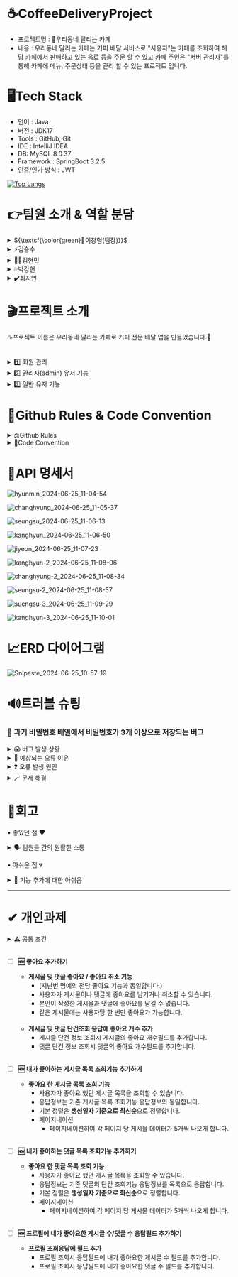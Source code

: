 # ☕CoffeeDeliveryProject
- 프로젝트명 : 🛵우리동네 달리는 카페 
- 내용 : 우리동네 달리는 카페는 커피 배달 서비스로 "사용자"는 카페를 조회하여 해당 카페에서 판매하고 있는 음료 등을 주문 할 수 있고
  카페 주인은 "서버 관리자"를 통해 카페에 메뉴, 주문상태 등을 관리 할 수 있는 프로젝트 입니다.
  
  
# 🖥️Tech Stack
- 언어 : Java
- 버전 : JDK17
- Tools : GitHub, Git
- IDE : IntelliJ IDEA
- DB: MySQL 8.0.37
- Framework : SpringBoot 3.2.5
- 인증/인가 방식 : JWT

[![Top Langs](https://github-readme-stats.vercel.app/api/top-langs/?username=dlalwn&layout=compact)](https://github.com/dlalwn/github-readme-stats)
  
# 👉팀원 소개 & 역할 분담
<details>
<summary>
  ${\textsf{\color{green}🤡이창형(팀장)}}$
</summary>
  <br>
   - Admin 회원 CRUD<br>
   - 로그아웃 API 
</details>
<details>
<summary>
  ⚡김승수
</summary>
  <br>
   - 카페 페이지 단건, 전체 조회<br>
   - 카페 페이지 CRUD<br>
   - 메뉴 CD<br>
</details>
<details>
<summary>
  👍🏻김현민
</summary>
  <br>
   - 회원가입, 로그인API<br>
   - 엑세스 토큰 재발급 API
</details>
<details>
<summary>
  💦박강현
</summary>
  <br>
   - 주문 CRUD<br>
   - 좋아요 CD
</details>
<details>
<summary>
  ✔️최지연
</summary>
  <br>
   - 리뷰 CRUD
</details>

# 🎬프로젝트 소개
☕프로젝트 이름은 우리동네 달리는 카페로 커피 전문 배달 앱을 만들었습니다.🍹<br><br>
<details>
<summary>
  1️⃣ 회원 관리
</summary>
  <br>
   • 회원 가입 및 로그인/로그아웃<br>
    - 사용자는 간편하게 회원 가입하고, 로그인/로그아웃 기능을 통해 자신의 계정을 관리 가능<br><br>
   • 프로필 수정<br>
    - 일반 유저는 자신의 프로필을 수정 가능<br>
</details>
<details>
<summary>
  2️⃣ 관리자(admin) 유저 기능
</summary>
  <br>
   •회원 관리<br>
    - 전체 회원 조회<br>
    - 특정 회원 정보 수정 및 삭제<br>
    - 회원 차단<br>
    - 일반 유저를 관리자로 권한 변경<br><br>
  •카페 페이지 관리<br>
    - 카페 등록, 조회, 수정, 삭제<br><br>
  •카페 메뉴 관리<br>
    - 메뉴 등록, 삭제<br><br>
  •주문 관리<br>
    - 주문 상태 변경- 주문 취소<br>
</details>
<details>
<summary>
  3️⃣ 일반 유저 기능
</summary>
  <br>
   •카페 페이지 조회<br>
    - 다양한 카페 페이지를 조회 가능<br><br>
  •주문 작성 및 조회<br>
    - 커피를 주문하고 주문 내역을 조회 가능<br><br>
  •리뷰 기능<br>
    - 리뷰 작성, 수정, 조회, 삭제<br>
    - 카페 페이지와 리뷰에 좋아요 및 좋아요 취소<br>
    - 단, 리뷰 수정, 삭제, 좋아요 취소는 본인이 작성한 경우에만 가능<br>
</details>


# 📢Github Rules & Code Convention
<details>
<summary>
  ⚖️Github Rules
</summary>
  <br>
   • 브랜치 이름 규칙<br><br>
    - dev 브랜치, 각자 개발 기능 구현 feat/(기능이름) 브랜치<br>
    - 두가지 단어라면 ‘ - ’ (하이픈) 사용해서 구분<br>
    - feat/signup, feat/order-create<br><br>
• 커밋 메시지 규칙<br><br>
    - ~~[feat] #1(이슈 번호) 로그인 함수 구현~~<br>
    - **✨ update - #1 로그인 함수 구현 (이모지는 밑에 상황별 이모지)**<br>
    - ✨ update, 🩹 fix - #1 로그인 함수 구현, 회원가입 함수명 수정<br><br>
• 이슈 작성 규칙<br><br>
    - 이슈 사용<br>
    - title : 🌟 [feat] 이슈명 / description : 템플릿 따라서 작성<br>
    - title : 👾 [bug]  이슈명 / description : 템플릿 따라서 작성<br><br>
• PR 작성 규칙<br><br>
    - pr 규칙 사용 [현재날짜] 브랜치명 >> 간단한 설명<br>
    - [2024/06/19] feat/signup(브랜치명) >> 로그인 기능 구현(구현한 것 간단하게)<br><br>
• 코드리뷰 적용 (리뷰 1개이상 머지 가능, 겹치는 부분은 해당 담당자에게 리뷰 받기 필수)
</details>
<details>
<summary>
  🔑Code Convention
</summary>
  <br>
   • 카멜케이스 함수명, 변수명에 적용<br> ex) ‘userLogin’<br>
   • 폴더는 소문자<br>
   • 파일은 파스칼 케이스 적용<br>  ex) ‘UserController’<br>
   • 함수 만들때 동사 → 명사 순서<br> ex) ’updateUser’<br>
   • 규격 잘 맞추기<br>
   • 주석 잘 달아주기!! (한 줄 이내)<br>
   • 클래스 이름 바로 밑의 줄 한줄 띄우기<br>
   • return 있을 때는 한줄 띄우지 말고 바로 `}`  작성<br>
   • return 없을 때는 맨 밑줄 한줄 띄우고 `}`  작성<br>
</details>

# 📑API 명세서
![hyunmin_2024-06-25_11-04-54](https://github.com/LeeChangHyeong/CoffeeDeliveryProject/assets/166034905/aeda900e-2988-4cde-a231-1ce92826e61a)

![changhyung_2024-06-25_11-05-37](https://github.com/LeeChangHyeong/CoffeeDeliveryProject/assets/166034905/baf12e43-f5a3-4166-93a5-f5c0b44bced9)

![seungsu_2024-06-25_11-06-13](https://github.com/LeeChangHyeong/CoffeeDeliveryProject/assets/166034905/06cb299b-2941-4f35-8ce0-3c6bca7fc3f1)

![kanghyun_2024-06-25_11-06-50](https://github.com/LeeChangHyeong/CoffeeDeliveryProject/assets/166034905/f24f8e4a-0b61-4155-a50f-813a3ae6cb12)

![jiyeon_2024-06-25_11-07-23](https://github.com/LeeChangHyeong/CoffeeDeliveryProject/assets/166034905/ea1fd651-b868-4c96-b8ba-0f01c31799ea)


![kanghyun-2_2024-06-25_11-08-06](https://github.com/LeeChangHyeong/CoffeeDeliveryProject/assets/166034905/a442b908-cb1a-47e7-a0e2-cba15a133c4a)

![changhyung-2_2024-06-25_11-08-34](https://github.com/LeeChangHyeong/CoffeeDeliveryProject/assets/166034905/42025462-a776-4480-8c01-ff397f093114)

![seungsu-2_2024-06-25_11-08-57](https://github.com/LeeChangHyeong/CoffeeDeliveryProject/assets/166034905/4d0edb99-0dda-471e-b26e-448320d1e121)

![suengsu-3_2024-06-25_11-09-29](https://github.com/LeeChangHyeong/CoffeeDeliveryProject/assets/166034905/d0605b55-0e37-494d-a67c-fdbb93dee860)

![kanghyun-3_2024-06-25_11-10-01](https://github.com/LeeChangHyeong/CoffeeDeliveryProject/assets/166034905/de6fe7e1-b078-4504-a209-b9b95251bfff)

# 📈ERD 다이어그램
![Snipaste_2024-06-25_10-57-19](https://github.com/LeeChangHyeong/CoffeeDeliveryProject/assets/166034905/e1aba161-31a7-420c-baaa-fea9a50c630f)

# 🔊트러블 슈팅
### 🚨 과거 비밀번호 배열에서 비밀번호가 3개 이상으로 저장되는 버그
<details>
<summary>
   😱 버그 발생 상황 
</summary>
  <br>
   - 패스워드 인코더 적용<br>
   - 회원 비밀번호 3번 수정<br>
   - 회원 비밀번호 4번째 수정시에도 과거 비밀번호가 DB에 저장<br><br>
  🧨시스템에 패스워트 인코더를 적용하여 회원 비밀번호를 저장 및 검증하는 방식을 구현했다. 비밀번호는 최대 4개까지 저장되어야 하지만, 이전에 만들어진 비밀번호가 삭제되지 않고 계속 저장되는 버그가 발생
</details>

<details>
<summary>
  🤔 예상되는 오류 이유 
</summary>
   <br>
  - 비밀번호를 삭제하는 로직에서 remove가 제대로 작동하지 않음<br>
  - 배열의 크기가 제대로 측정되지 않음<br>
  - 비밀번호를 저장하는 자료구조가 set이여서 발생<br>
</details>
<details>
<summary>
  ❓ 오류 발생 원인 
</summary>
   <br>
  • 🔎비밀번호 인코딩 문제<br>
    - 같은 비밀번호라도 패스워드 인코더가 서로 다른 인코딩 값으로 변환
</details>
<details>
<summary>
  🪄 문제 해결
</summary>
   <br> 
  • 비밀번호 비교 시 contains 메서드를 ${\textsf{\color{red}matches}}$ 메서드로 변경<br>
  • 과거 비밀번호를 저장하는 자료구조를 set에서 ${\textsf{\color{red}ArrayList}}$로 변경하여 동일한 비밀번호가 정확하게 비교되고 저장되도록 수정
</details>

# 📓회고
• 좋았던 점 ❤️
  <details>
<summary>
  🗣️ 팀원들 간의 원활한 소통
</summary>
   <br>
    1. 프로젝트를 진행하다가  모르는 부분이 생기면 언제들지 질문할 수 있었고, 팀원들은 질문에 대해 친절하게 대답을 해주고 같이 고민을 해주었다. <br><br>
    2. 팀 프로젝트 초반에 팀 회의를 통해 Git 규칙과 코드 컨벤션을 정했다.<br>
        - Git 규칙을 정함으로써 각자 작업 내용을 체계적으로 관리할 수 있었다.<br>
        - 코드 컨벤션을 정해 팀원들이 작성한 코드가 일관된 스타일을 유지항 가독성이 높아졌다.<br><br>
    💫 팀 소통과 초기 규칙 설정 덕분에 프로젝트를 원활하게 진행할 수 있었고 각자의 역할을 효과적으로 수행할 수 있었던 것 같다. 그리고 팀원들 간의 협업이 잘 이루어져서 프로젝트 결과물도 만족스러운 프로젝트였던 것 같다.<br><br>
</details>

• 아쉬운 점 💔
<details>
<summary>
  🥲 기능 추가에 대한 아쉬움
</summary>
   <br>
   프로젝트 진행 중 예상치 못한 오류들이 중간중간 발생하여 이를 해결하는데 시간이 소요되기도 하는 등 여러 문제로 인해 기능을 더 구현하지 못했다.<br>
   이번 프로젝트에서 초반에 목표한 기능들을 모두 구현했지만, 기능 추가에 대한 아쉬움이 있다.<br>
</details>

------

# ✔ 개인과제

<details>
<summary>
  ⚠️ 공통 조건
</summary>
   <br>
    1. Pageable 꼭 사용하기 <br><br>
        - 목록 조회는 기본적으로 페이징 조회가 기본입니다.<br>
        - 쿼리를 수행하실때 꼭 Pageable 을 사용하셔서 페이징 조회가 가능하도록 해주세요.<br>
        - PageRequest.of() 메서드를 사용해서 손쉽게 만들어보실 수 있습니다.<br><br>
    2. TestCode 꼭 작성하기 <br><br>
        - 쿼리와 기능이 복잡할수록 TestCode 의 역할 더 중요해집니다!<br>
        - 각 기능의 상황별 TestCode 를 정의함으로써 기능이 잘 동작하는 것을 보장해주세요.<br>
        - 슬라이싱 테스트로 작성하는걸 추천드립니다.<br><br>
</details>
<br>

- [ ]  **🆕 좋아요 추가하기**
    - **게시글 및 댓글 좋아요 / 좋아요 취소 기능**
        - (지난번 명예의 전당 좋아요 기능과 동일합니다.)
        - 사용자가 게시물이나 댓글에 좋아요를 남기거나 취소할 수 있습니다.
        - 본인이 작성한 게시물과 댓글에 좋아요를 남길 수 없습니다.
        - 같은 게시물에는 사용자당 한 번만 좋아요가 가능합니다.<br><br>
    - **게시글 및 댓글 단건조회 응답에 좋아요 개수 추가**
        - 게시글 단건 정보 조회시 게시글의 좋아요 개수필드를 추가합니다.
        - 댓글 단건 정보 조회시 댓글의 좋아요 개수필드를 추가합니다.<br><br>
    
- [ ]  **🆕 내가 좋아하는 게시글 목록 조회기능 추가하기**
    - **좋아요 한 게시글 목록 조회 기능**
        - 사용자가 좋아요 했던 게시글 목록을 조회할 수 있습니다.
        - 응답정보는 기존 게시글 목록 조회기능 응답정보와 동일합니다.
        - 기본 정렬은 **생성일자 기준으로 최신순**으로 정렬합니다.
        - 페이지네이션
            - 페이지네이션하여 각 페이지 당 게시물 데이터가 5개씩 나오게 합니다.<br><br>
    
- [ ]  **🆕 내가 좋아하는 댓글 목록 조회기능 추가하기**
    - **좋아요 한 댓글 목록 조회 기능**
        - 사용자가 좋아요 했던 게시글 목록을 조회할 수 있습니다.
        - 응답정보는 기존 댓글의 단건 조회기능 응답정보를 목록으로 응답합니다.
        - 기본 정렬은 **생성일자 기준으로 최신순**으로 정렬합니다.
        - 페이지네이션
            - 페이지네이션하여 각 페이지 당 게시물 데이터가 5개씩 나오게 합니다.<br><br>
    
- [ ]  **🆕 프로필에 내가 좋아요한 게시글 수/댓글 수 응답필드 추가하기**
    - **프로필 조회응답에 필드 추가**
        - 프로필 조회시 응답필드에 내가 좋아요한 게시글 수 필드를 추가합니다.
        - 프로필 조회시 응답필드에 내가 좋아요한 댓글 수 필드를 추가합니다.<br><br>

